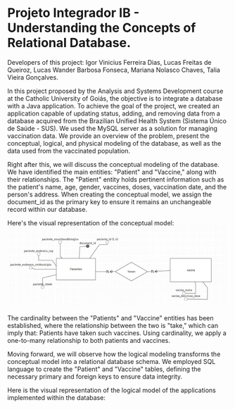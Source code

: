 # Projeto Integrador IB - Understanding the Concepts of Relational Database.
Developers of this project: Igor Vinicius Ferreira Dias, Lucas Freitas de Queiroz, Lucas Wander Barbosa Fonseca, Mariana Nolasco Chaves, Talia Vieira Gonçalves.

In this project proposed by the Analysis and Systems Development course at the Catholic University of Goiás, the objective is to integrate a database with a Java application. To achieve the goal of the project, we created an application capable of updating status, adding, and removing data from a database acquired from the Brazilian Unified Health System (Sistema Único de Saúde - SUS). We used the MySQL server as a solution for managing vaccination data. We provide an overview of the problem, present the conceptual, logical, and physical modeling of the database, as well as the data used from the vaccinated population.

Right after this, we will discuss the conceptual modeling of the database. We have identified the main entities: "Patient" and "Vaccine," along with their relationships. The "Patient" entity holds pertinent information such as the patient's name, age, gender, vaccines, doses, vaccination date, and the person's address. When creating the conceptual model, we assign the document_id as the primary key to ensure it remains an unchangeable record within our database.

Here's the visual representation of the conceptual model:
![Image Alt Text](https://github.com/marichaves/projetoIntegradorIB/raw/main/assets/Imagem1.png)

The cardinality between the "Patients" and "Vaccine" entities has been established, where the relationship between the two is "take," which can imply that: Patients have taken such vaccines. Using cardinality, we apply a one-to-many relationship to both patients and vaccines.

Moving forward, we will observe how the logical modeling transforms the conceptual model into a relational database schema. We employed SQL language to create the "Patient" and "Vaccine" tables, defining the necessary primary and foreign keys to ensure data integrity.

Here is the visual representation of the logical model of the applications implemented within the database:
